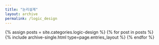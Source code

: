 ```yaml
---
title: "논리설계"
layout: archive
permalink: /logic_design
---
```



{% assign posts = site.categories.logic-design %}
{% for post in posts %} {% include archive-single.html type=page.entries_layout %} {% endfor %}